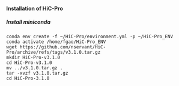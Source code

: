 #### Installation of HiC-Pro
##### Install miniconda
```
conda env create -f ~/HiC-Pro/environment.yml -p ~/HiC-Pro_ENV
conda activate /home/fgao/HiC-Pro_ENV
wget https://github.com/nservant/HiC-Pro/archive/refs/tags/v3.1.0.tar.gz
mkdir HiC-Pro-v3.1.0
cd HiC-Pro-v3.1.0
mv ../v3.1.0.tar.gz .
tar -xvzf v3.1.0.tar.gz
cd HiC-Pro-3.1.0

```
